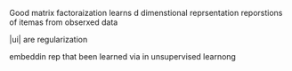 Good matrix factoraization learns d dimenstional reprsentation
reporstions of itemas from obserxed data



|ui| are regularization

embeddin rep that been learned via in unsupervised learnong
